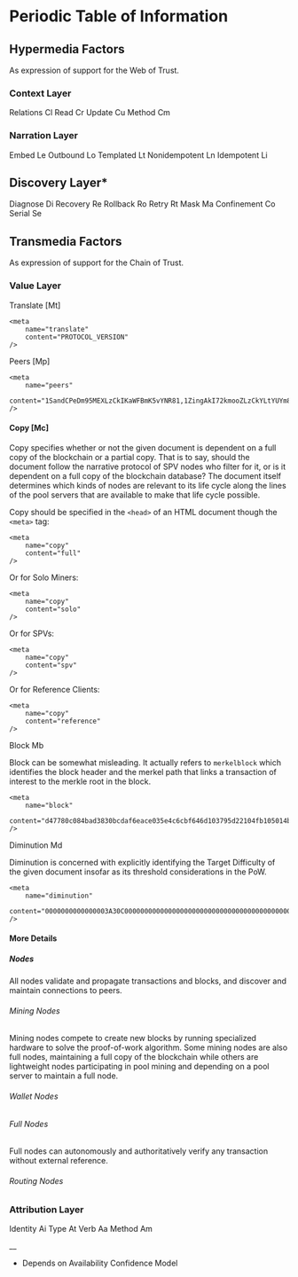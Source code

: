 # Periodic Table of Information

## Hypermedia Factors

As expression of support for the Web of Trust.

### Context Layer

Relations        Cl
Read             Cr
Update           Cu
Method           Cm

### Narration Layer

Embed            Le
Outbound         Lo
Templated        Lt
Nonidempotent    Ln
Idempotent       Li

## Discovery Layer*

Diagnose         Di
Recovery         Re
Rollback         Ro
Retry            Rt
Mask             Ma
Confinement      Co
Serial           Se

## Transmedia Factors

As expression of support for the Chain of Trust.

### Value Layer

Translate [Mt]

    <meta
        name="translate"
        content="PROTOCOL_VERSION"
    />

Peers [Mp]

    <meta
        name="peers"
        content="1SandCPeDm95MEXLzCkIKaWFBmK5vYNR81,1ZingAkI72kmooZLzCkYLtYUYm8KvYNRER"
    />

#### Copy [Mc]

Copy specifies whether or not the given document is dependent on a full copy of
the blockchain or a partial copy. That is to say, should the document follow the
narrative protocol of SPV nodes who filter for it, or is it dependent on a full
copy of the blockchain database? The document itself determines which kinds of
nodes are relevant to its life cycle along the lines of the pool servers that are
available to make that life cycle possible.

Copy should be specified in the `<head>` of an HTML document though the `<meta>` tag:

    <meta
        name="copy"
        content="full"
    />

Or for Solo Miners:

    <meta
        name="copy"
        content="solo"
    />

Or for SPVs:

    <meta
        name="copy"
        content="spv"
    />

Or for Reference Clients:

    <meta
        name="copy"
        content="reference"
    />

Block            Mb

Block can be somewhat misleading. It actually refers to `merkelblock` which identifies
the block header and the merkel path that links a transaction of interest to the merkle
root in the block.

    <meta
        name="block"
        content="d47780c084bad3830bcdaf6eace035e4c6cbf646d103795d22104fb105014ba3" />

Diminution       Md

Diminution is concerned with explicitly identifying the Target Difficulty of
the given document insofar as its threshold considerations in the PoW.

    <meta
        name="diminution"
        content="0000000000000003A30C00000000000000000000000000000000000000000000"
    />

#### More Details

##### Nodes

All nodes validate and propagate transactions and blocks, and discover and maintain connections to peers.

###### Mining Nodes

Mining nodes compete to create new blocks by running specialized hardware to solve the proof-of-work algorithm. Some mining nodes are also full nodes, maintaining a full copy of the blockchain while others are lightweight nodes participating in pool mining and depending on a pool server to maintain a full node.

###### Wallet Nodes

###### Full Nodes

Full nodes can autonomously and authoritatively verify any transaction without external reference.

###### Routing Nodes

### Attribution Layer

Identity         Ai
Type             At
Verb             Aa
Method           Am

__
* Depends on Availability Confidence Model
